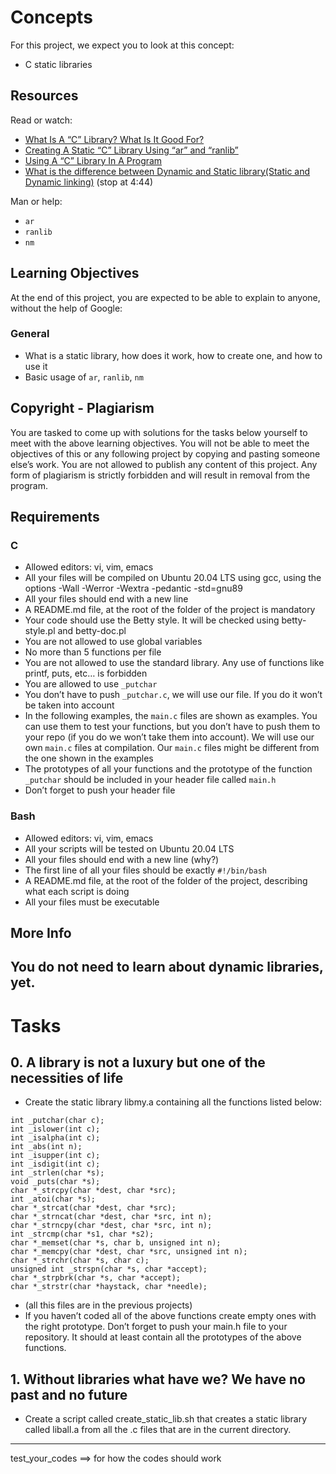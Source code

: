# Concepts

For this project, we expect you to look at this concept:

- C static libraries

## Resources

Read or watch:

- [What Is A “C” Library? What Is It Good For?](https://intranet.alxswe.com/rltoken/XB1iH0qE6gshx0x8TfRAPQ)
- [Creating A Static “C” Library Using “ar” and “ranlib”](https://intranet.alxswe.com/rltoken/XB1iH0qE6gshx0x8TfRAPQ)
- [Using A “C” Library In A Program](https://intranet.alxswe.com/rltoken/XB1iH0qE6gshx0x8TfRAPQ)
- [What is the difference between Dynamic and Static library(Static and Dynamic linking)](https://intranet.alxswe.com/rltoken/PexOGO-npR_ZDQk-SpOR9g) (stop at 4:44)

Man or help:

- `ar`
- `ranlib`
- `nm`

## Learning Objectives

At the end of this project, you are expected to be able to explain to anyone, without the help of Google:

### General

- What is a static library, how does it work, how to create one, and how to use it
- Basic usage of `ar`, `ranlib`, `nm`

## Copyright - Plagiarism

You are tasked to come up with solutions for the tasks below yourself to meet with the above learning objectives. You will not be able to meet the objectives of this or any following project by copying and pasting someone else’s work. You are not allowed to publish any content of this project. Any form of plagiarism is strictly forbidden and will result in removal from the program.

## Requirements

### C

- Allowed editors: vi, vim, emacs
- All your files will be compiled on Ubuntu 20.04 LTS using gcc, using the options -Wall -Werror -Wextra -pedantic -std=gnu89
- All your files should end with a new line
- A README.md file, at the root of the folder of the project is mandatory
- Your code should use the Betty style. It will be checked using betty-style.pl and betty-doc.pl
- You are not allowed to use global variables
- No more than 5 functions per file
- You are not allowed to use the standard library. Any use of functions like printf, puts, etc… is forbidden
- You are allowed to use `_putchar`
- You don’t have to push `_putchar.c`, we will use our file. If you do it won’t be taken into account
- In the following examples, the `main.c` files are shown as examples. You can use them to test your functions, but you don’t have to push them to your repo (if you do we won’t take them into account). We will use our own `main.c` files at compilation. Our `main.c` files might be different from the one shown in the examples
- The prototypes of all your functions and the prototype of the function `_putchar` should be included in your header file called `main.h`
- Don’t forget to push your header file

### Bash

- Allowed editors: vi, vim, emacs
- All your scripts will be tested on Ubuntu 20.04 LTS
- All your files should end with a new line (why?)
- The first line of all your files should be exactly `#!/bin/bash`
- A README.md file, at the root of the folder of the project, describing what each script is doing
- All your files must be executable

## More Info

You do not need to learn about dynamic libraries, yet.
------------------------------------------------------------------------------------------------------------
# Tasks
## 0. A library is not a luxury but one of the necessities of life
* Create the static library libmy.a containing all the functions listed below:
```
int _putchar(char c);
int _islower(int c);
int _isalpha(int c);
int _abs(int n);
int _isupper(int c);
int _isdigit(int c);
int _strlen(char *s);
void _puts(char *s);
char *_strcpy(char *dest, char *src);
int _atoi(char *s);
char *_strcat(char *dest, char *src);
char *_strncat(char *dest, char *src, int n);
char *_strncpy(char *dest, char *src, int n);
int _strcmp(char *s1, char *s2);
char *_memset(char *s, char b, unsigned int n);
char *_memcpy(char *dest, char *src, unsigned int n);
char *_strchr(char *s, char c);
unsigned int _strspn(char *s, char *accept);
char *_strpbrk(char *s, char *accept);
char *_strstr(char *haystack, char *needle);
```
* (all this files are in the previous projects)
* If you haven’t coded all of the above functions create empty ones with the right prototype.
Don’t forget to push your main.h file to your repository. It should at least contain all the prototypes of the above functions.

## 1. Without libraries what have we? We have no past and no future

* Create a script called create_static_lib.sh that creates a static library called liball.a from all the .c files that are in the current directory.
___________________________________________________________________________________________________________________
test_your_codes ==> for how the codes should work
